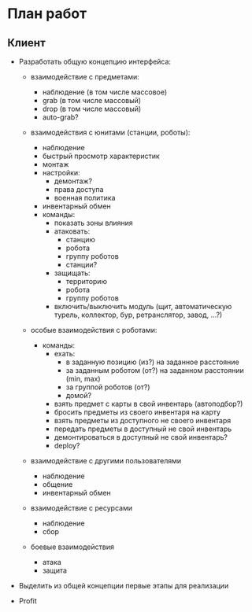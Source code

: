 ﻿# План работ

## Клиент

- Разработать общую концепцию интерфейса:

	- взаимодействие с предметами:
		- наблюдение (в том числе массовое)
		- grab (в том числе массовый)
		- drop (в том числе массовый)
		- auto-grab?

	- взаимодействия с юнитами (станции, роботы):
		- наблюдение
		- быстрый просмотр характеристик
		- монтаж
		- настройки:
			- демонтаж?
			- права доступа
			- военная политика
		- инвентарный обмен
		- команды:
			- показать зоны влияния
			- атаковать:
				- станцию
				- робота
				- группу роботов
				- станции?
			- защищать:
				- территорию
				- робота
				- группу роботов
			- включить/выключить модуль (щит, автоматическую турель, коллектор, бур, ретранслятор, завод, ...?)

	- особые взаимодействия с роботами:
		- команды:
			- ехать:
				- в заданную позицию (из?) на заданное расстояние
				- за заданным роботом (от?) на заданном расстоянии (min, max)
				- за группой роботов (от?)
				- домой?
			- взять предмет с карты в свой инвентарь (автоподбор?)
			- бросить предметы из своего инвентаря на карту
			- взять предметы из доступного не своего инвентаря
			- передать предметы в доступный не свой инвентарь
			- демонтироваться в доступный не свой инвентарь?
			- deploy?

	- взаимодействие с другими пользователями
		- наблюдение
		- общение
		- инвентарный обмен

	- взаимодействие с ресурсами
		- наблюдение
		- сбор

	- боевые взаимодействия
		- атака
		- защита


- Выделить из общей концепции первые этапы для реализации
- Profit


